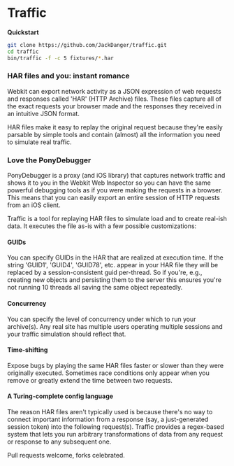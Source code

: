 # Traffic

**Quickstart**

````bash
git clone https://github.com/JackDanger/traffic.git
cd traffic
bin/traffic -f -c 5 fixtures/*.har
````

### HAR files and you: instant romance

Webkit can export network activity as a JSON expression of web requests
and responses called 'HAR' (HTTP Archive) files. These files capture all
of the exact requests your browser made and the responses they received
in an intuitive JSON format.

HAR files make it easy to replay the original request because they're
easily parsable by simple tools and contain (almost) all the information
you need to simulate real traffic.

### Love the PonyDebugger

PonyDebugger is a proxy (and iOS library) that captures network traffic
and shows it to you in the Webkit Web Inspector so you can have the same
powerful debugging tools as if you were making the requests in a
browser. This means that you can easily export an entire session of HTTP
requests from an iOS client.

Traffic is a tool for replaying HAR files to simulate load and to create
real-ish data. It executes the file as-is with a few possible
customizations:

#### GUIDs

You can specify GUIDs in the HAR that are realized at execution time. If
the string 'GUID1', 'GUID4', 'GUID78', etc. appear in your HAR file they will be
replaced by a session-consistent guid per-thread. So if you're, e.g.,
creating new objects and persisting them to the server this ensures
you're not running 10 threads all saving the same object repeatedly.

#### Concurrency

You can specify the level of concurrency under which to run your
archive(s). Any real site has multiple users operating multiple sessions
and your traffic simulation should reflect that.

#### Time-shifting

Expose bugs by playing the same HAR files faster or slower than they
were originally executed. Sometimes race conditions only appear when you
remove or greatly extend the time between two requests.

#### A Turing-complete config language

The reason HAR files aren't typically used is because there's no way to
connect important information from a response (say, a just-generated
session token) into the following request(s). Traffic provides a
regex-based system that lets you run arbitrary transformations of data
from any request or response to any subsequent one.

Pull requests welcome, forks celebrated.
